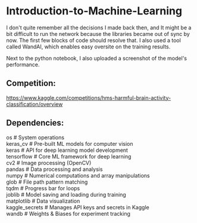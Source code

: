# Introduction-to-Machine-Learning

I don't quite remember all the decisions I made back then, and It might be a bit difficult to run the network because the libraries became out of sync by now. The first few blocks of code should resolve that.
I also used a tool called WandAI, which enables easy oversite on the training results.

Next to the python notebook, I also uploaded a screenshot of the model's performance.
## Competition:
https://www.kaggle.com/competitions/hms-harmful-brain-activity-classification/overview
## Dependencies:

os  # System operations  
keras_cv  # Pre-built ML models for computer vision  
keras  # API for deep learning model development  
tensorflow  # Core ML framework for deep learning  
cv2  # Image processing (OpenCV)  
pandas  # Data processing and analysis  
numpy  # Numerical computations and array manipulations  
glob  # File path pattern matching  
tqdm  # Progress bar for loops  
joblib  # Model saving and loading during training  
matplotlib  # Data visualization  
kaggle_secrets  # Manages API keys and secrets in Kaggle  
wandb  # Weights & Biases for experiment tracking  

